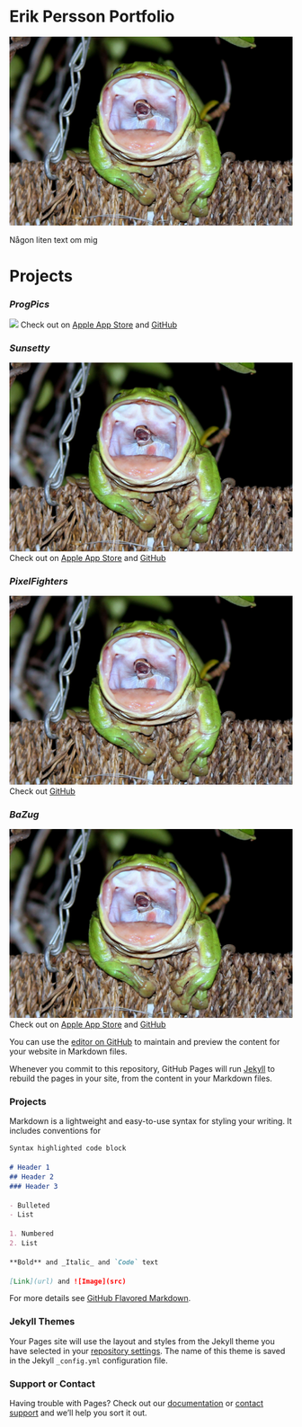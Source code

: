 # Erik Persson Portfolio

![](frog.jpg)

Någon liten text om mig

# Projects

### *ProgPics*
![](/images/completeprog.png)
Check out on [Apple App Store](https://apps.apple.com/us/app/progpics/id1539945683) and [GitHub](https://github.com/Macrid/ProgPics)

### *Sunsetty*
![](frog.jpg)
Check out on [Apple App Store](https://apps.apple.com/us/app/progpics/id1539945683) and [GitHub](https://github.com/Macrid/ProgPics)

### *PixelFighters*
![](frog.jpg)
Check out [GitHub](https://github.com/Macrid/ProgPics)

### *BaZug*
![](frog.jpg)
Check out on [Apple App Store](https://apps.apple.com/us/app/progpics/id1539945683) and [GitHub](https://github.com/Macrid/ProgPics)






You can use the [editor on GitHub](https://github.com/Macrid/Portfolio/edit/gh-pages/index.md) to maintain and preview the content for your website in Markdown files.

Whenever you commit to this repository, GitHub Pages will run [Jekyll](https://jekyllrb.com/) to rebuild the pages in your site, from the content in your Markdown files.

### Projects



Markdown is a lightweight and easy-to-use syntax for styling your writing. It includes conventions for

```markdown
Syntax highlighted code block

# Header 1
## Header 2
### Header 3

- Bulleted
- List

1. Numbered
2. List

**Bold** and _Italic_ and `Code` text

[Link](url) and ![Image](src)
```

For more details see [GitHub Flavored Markdown](https://guides.github.com/features/mastering-markdown/).

### Jekyll Themes

Your Pages site will use the layout and styles from the Jekyll theme you have selected in your [repository settings](https://github.com/Macrid/Portfolio/settings). The name of this theme is saved in the Jekyll `_config.yml` configuration file.

### Support or Contact

Having trouble with Pages? Check out our [documentation](https://docs.github.com/categories/github-pages-basics/) or [contact support](https://github.com/contact) and we’ll help you sort it out.

